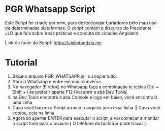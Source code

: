 # PGR Whatsapp Script
Este Script foi criado por mim, para desencorajar burladores pelo mau uso de determinadas plataformas.
O script contém o discurso do Presidente JLO que fala sobre boas práticas e conduta do cidadão Angolano


Link da fonte do Script: https://abiliotandela.me


# Tutorial

1) Baixe o arquivo PGR_WHATSAPP.js , ou copie tudo.
2) Abra o Whatsapp e entre em uma conversa.
3) No navegador (Firefox) no Whatsapp faça a combinação te teclas Ctrl + Shift + i  se preferir aperte F12 (Vai abrir a aba Dev Tools)
4) na Dev Tools encontre a aba Console e logo em baixo, você encontrará uma linha 
5) Caso você baixou o Script arraste o arquivo para essa linha || Caso você copiou, cole na linha
6) Agora só apertar ENTER para executar o script, e vai começar a mandar o script todo para o usuario ( O telefone do burlador pode travar ).
